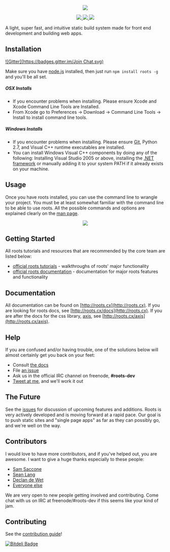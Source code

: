 <p align="center"><a><img src="http://cl.ly/PqFy/logo.png" /></a></p>

<p align="center">
  <a title='NPM version' href="http://badge.fury.io/js/roots">
    <img src='https://badge.fury.io/js/roots.svg' />
  </a>
  <a title='Build Status' href="https://travis-ci.org/jenius/roots">
    <img src='https://travis-ci.org/jenius/roots.svg?branch=master' />
  </a>
  <a title='Dependency Status' href="https://david-dm.org/jenius/roots">
    <img src='https://david-dm.org/jenius/roots.svg' />
  </a>
</p>

A light, super fast, and intuitive static build system made for front end development and building web apps.

Installation
------------
[![Gitter](https://badges.gitter.im/Join Chat.svg)](https://gitter.im/mjrev/roots?utm_source=badge&utm_medium=badge&utm_campaign=pr-badge&utm_content=badge)

Make sure you have [node.js](http://nodejs.org/) installed, then just run `npm install roots -g` and you'll be all set.

##### OSX Installs
* If you encounter problems when installing. Please ensure Xcode and Xcode Command Line Tools are Installed.
* From Xcode go to Preferences -> Download -> Command Line Tools -> Install to install command line tools.

##### Windows Installs
* If you encounter problems when installing. Please ensure [Git](http://git-scm.com/downloads), Python 2.7, and Visual C++ runtime executables are installed.
* You can install Windows Visual C++ components by doing any of the following: Installing Visual Studio 2005 or above, installing the [.NET framework](http://www.microsoft.com/en-us/download/confirmation.aspx?id=40779) or manually adding it to your system PATH if it already exists on your machine.

Usage
-----

Once you have roots installed, you can use the command line to wrangle your project. You must be at least somewhat familiar with the command line to be able to use roots. All the possible commands and options are explained clearly on the [man page](http://roots.cx/docs/man.html).

<p align="center"><a><img src="https://raw.github.com/slang800/psychic-ninja/master/terminal.png"/></a></p>

Getting Started
---------------

All roots tutorials and resources that are recommended by the core team are listed below:

- [official roots tutorials](http://roots.cx#tutorials) - walkthroughs of roots' major functionality
- [official roots documentation](http://roots.cx/docs) - documentation for major roots features and functionality

Documentation
-------------

All documentation can be found on [http://roots.cx](http://roots.cx).
If you are looking for roots docs, see [http://roots.cx/docs](http://roots.cx).
If you are after the docs for the css library, [axis](https://github.com/jenius/axis), see [http://roots.cx/axis](http://roots.cx/axis).

Help
----

If you are confused and/or having trouble, one of the solutions below will almost certainly get you back on your feet:

- Consult [the docs](http://roots.cx/docs)
- File [an issue](https://github.com/jenius/roots/issues)
- Ask us in the official IRC channel on freenode, **#roots-dev**
- [Tweet at me](http://twitter.com/jescalan), and we'll work it out


The Future
----------

See the [issues](https://github.com/jenius/roots/issues) for discussion of upcoming features and additions. Roots is very actively developed and is moving forward at a rapid pace. Our goal is to push static sites and "single page apps" as far as they can possibly go, and we're well on the way.

Contributors
------------

I would love to have more contributors, and if you've helped out, you are awesome. I want to give a huge thanks especially to these people:

- [Sam Saccone](https://github.com/samccone)
- [Sean Lang](https://github.com/slang800)
- [Declan de Wet](https://github.com/declandewet)
- [Everyone else](https://github.com/jenius/roots/contributors)

We are very open to new people getting involved and contributing. Come chat with us on IRC at freenode/#roots-dev if this seems like your kind of jam.

Contributing
------------

See the [contribution guide](https://github.com/jenius/roots/blob/master/contributing.md)!

[![Bitdeli Badge](https://d2weczhvl823v0.cloudfront.net/jenius/roots/trend.png)](https://bitdeli.com/free "Bitdeli Badge")
